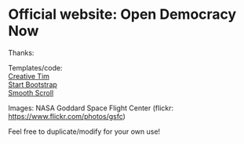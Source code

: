 # Official website: Open Democracy Now

Thanks: 

Templates/code: </br>
<a href="http://www.creative-tim.com/" target="_blank">Creative Tim</a></br>
<a href="https://github.com/blackrockdigital/startbootstrap/" target="_blank">Start Bootstrap</a></br>
<a href="https://github.com/cferdinandi/smooth-scroll" target="_blank">Smooth Scroll</a>

Images:
NASA Goddard Space Flight Center (flickr: https://www.flickr.com/photos/gsfc)

Feel free to duplicate/modify for your own use!




